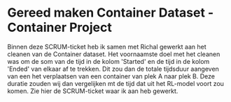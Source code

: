 # Gereed maken Container Dataset - Container Project

Binnen deze SCRUM-ticket heb ik samen met Richal gewerkt aan het cleanen van de Container dataset. Het voornaamste doel met het cleanen was om de som van de tijd in de kolom 'Started' en de tijd in de kolom 'Ended' van elkaar af te trekken. Dit zou dan de totale tijdsduur aangeven van een het verplaatsen van een container van plek A naar plek B. Deze duratie zouden wij dan vergelijken mt de tijd dat uit het RL-model voort zou komen. Zie hier de SCRUM-ticket waar ik aan heb gewerkt. 
